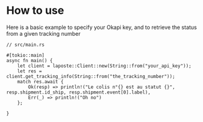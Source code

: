 # How to use

Here is a basic example to specify your Okapi key, and to retrieve the status from a given tracking number

```
// src/main.rs

#[tokio::main]
async fn main() {
    let client = laposte::Client::new(String::from("your_api_key"));
    let res = client.get_tracking_info(String::from("the_tracking_number"));
    match res.await {
        Ok(resp) => println!("Le colis n°{} est au statut {}", resp.shipment.id_ship, resp.shipment.event[0].label),
        Err(_) => println!("Oh no")
    };

}

```
